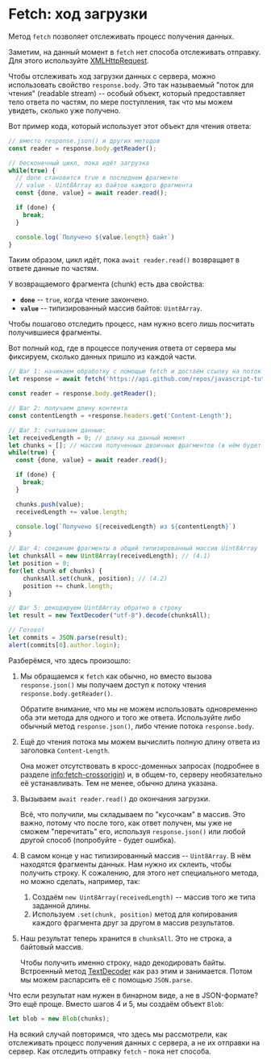 
# Fetch: ход загрузки

Метод `fetch` позволяет отслеживать процесс получения данных. 

Заметим, на данный момент в `fetch` нет способа отслеживать отправку. Для этого используйте [XMLHttpRequest](info:xmlhttprequest).

Чтобы отслеживать ход загрузки данных с сервера, можно использовать свойство `response.body`. Это так называемый "поток для чтения" (readable stream) -- особый объект, который предоставляет тело ответа по частям, по мере поступления, так что мы можем увидеть, сколько уже получено. 

Вот пример кода, который использует этот объект для чтения ответа:

```js
// вместо response.json() и других методов
const reader = response.body.getReader();

// бесконечный цикл, пока идёт загрузка
while(true) {
  // done становится true в последнем фрагменте
  // value - Uint8Array из байтов каждого фрагмента
  const {done, value} = await reader.read();

  if (done) {
    break;
  }

  console.log(`Получено ${value.length} байт`)
}
```

Таким образом, цикл идёт, пока `await reader.read()` возвращает в ответе данные по частям.

У возвращаемого фрагмента (chunk) есть два свойства:
- **`done`** -- `true`, когда чтение закончено.
- **`value`** -- типизированный массив байтов: `Uint8Array`.

Чтобы пошагово отследить процесс, нам нужно всего лишь посчитать получившиеся фрагменты.

Вот полный код, где в процессе получения ответа от сервера мы фиксируем, сколько данных пришло из каждой части.

```js run async
// Шаг 1: начинаем обработку с помощью fetch и достаём ссылку на поток для чтения
let response = await fetch('https://api.github.com/repos/javascript-tutorial/en.javascript.info/commits?per_page=100');

const reader = response.body.getReader();

// Шаг 2: получаем длину контента
const contentLength = +response.headers.get('Content-Length');

// Шаг 3: считываем данные:
let receivedLength = 0; // длину на данный момент
let chunks = []; // массив полученных двоичных фрагментов (в нём будет тело ответа)
while(true) {
  const {done, value} = await reader.read();

  if (done) {
    break;
  }

  chunks.push(value);
  receivedLength += value.length;

  console.log(`Получено ${receivedLength} из ${contentLength}`)
}

// Шаг 4: соединим фрагменты в общий типизированный массив Uint8Array
let chunksAll = new Uint8Array(receivedLength); // (4.1)
let position = 0;
for(let chunk of chunks) {
	chunksAll.set(chunk, position); // (4.2)
	position += chunk.length;
}

// Шаг 5: декодируем Uint8Array обратно в строку
let result = new TextDecoder("utf-8").decode(chunksAll);

// Готово!
let commits = JSON.parse(result);
alert(commits[0].author.login);
```

Разберёмся, что здесь произошло:

1. Мы обращаемся к `fetch` как обычно, но вместо вызова `response.json()` мы получаем доступ к потоку чтения `response.body.getReader()`.

    Обратите внимание, что мы не можем использовать одновременно оба эти метода для одного и того же ответа. Используйте либо обычный метод `response.json()`, либо чтение потока `response.body`.
2. Ещё до чтения потока мы можем вычислить полную длину ответа из заголовка `Content-Length`.

    Она может отсутствовать в кросс-доменных запросах  (подробнее в разделе <info:fetch-crossorigin>) и, в общем-то, серверу необязательно её устанавливать. Тем не менее, обычно длина указана.
3. Вызываем `await reader.read()` до окончания загрузки.

    Всё, что получили, мы складываем по "кусочкам" в массив. Это важно, потому что после того, как ответ получен, мы уже не сможем "перечитать" его, используя `response.json()` или любой другой способ (попробуйте - будет ошибка).
4. В самом конце у нас типизированный массив -- `Uint8Array`. В нём находятся фрагменты данных. Нам нужно их склеить, чтобы получить строку. К сожалению, для этого нет специального метода, но можно сделать, например, так:
    1. Создаём `new Uint8Array(receivedLength)` -- массив того же типа заданной длины.
    2. Используем `.set(chunk, position)` метод для копирования каждого фрагмента друг за другом в массив результатов.
5. Наш результат теперь хранится в `chunksAll`. Это не строка, а байтовый массив.

    Чтобы получить именно строку, надо декодировать байты. Встроенный метод [TextDecoder](info:text-decoder) как раз этим и занимается. Потом мы можем распарсить её с помощью `JSON.parse`.

Что если результат нам нужен в бинарном виде, а не в JSON-формате? Это ещё проще. Вместо шагов 4 и 5, мы создаём объект `Blob`:
```js
let blob = new Blob(chunks);
```

На всякий случай повторимся, что здесь мы рассмотрели, как отслеживать процесс получения данных с сервера, а не их отправки на сервер. Как отследить отправку `fetch` - пока нет способа.

